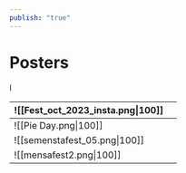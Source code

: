 ```yaml
---
publish: "true"
---
```


# Posters
l


| ![[Fest_oct_2023_insta.png\|100]] |     |
| --------------------------------- | --- |
| ![[Pie Day.png\|100]]             |     |
| ![[semenstafest_05.png\|100]]     |     |
| ![[mensafest2.png\|100]]          |     |
